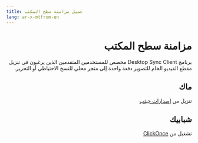 ```yaml
---
title: عميل مزامنة سطح المكتب
lang: ar-x-mtfrom-en
---
```

<h1 style=";text-align:right;direction:rtl"> مزامنة سطح المكتب </h1> 

<Leader> 

<p style=";text-align:right;direction:rtl"> برنامج Desktop Sync Client مخصص للمستخدمين المتقدمين الذين يرغبون في تنزيل مقطع الفيديو الخام للتصوير دفعة واحدة إلى متجر محلي للنسخ الاحتياطي أو التحرير. </p> 

</Leader> 

<h2 style=";text-align:right;direction:rtl"> ماك </h2> 

<p style=";text-align:right;direction:rtl"> تنزيل من <a href="https://github.com/our-story-media/ourstory-desktop/releases/latest/download/Our.Story.Sync-1.1.pkg">إصدارات جيثب</a> </p> 

<h2 style=";text-align:right;direction:rtl"> شبابيك </h2> 

<p style=";text-align:right;direction:rtl"> تشغيل من <a href="https://raw.githubusercontent.com/our-story-media/ourstory-desktop/master/installs/setup.exe">ClickOnce</a> </p> 

